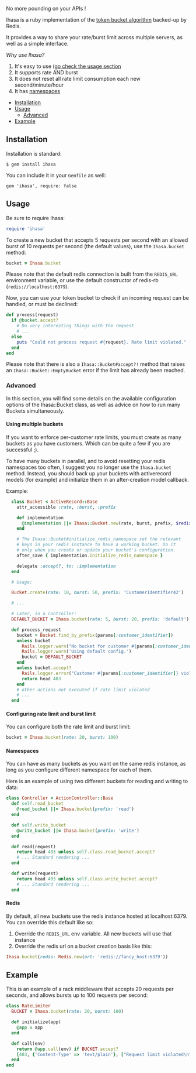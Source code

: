 No more pounding on your APIs !

Ihasa is a ruby implementation of the [token bucket algorithm](https://en.wikipedia.org/wiki/Token_bucket) backed-up by Redis.

It  provides a way to share your rate/burst limit across multiple servers, as well as a simple interface.

*Why use Ihasa?*

1. It's easy to use ([go check the usage section](#usage)
2. It supports rate AND burst
3. It does not reset all rate limit consumption each new second/minute/hour
4. It has [namespaces](#namespaces)


- [Installation](#installation)
- [Usage](#usage)
  - [Advanced](#advanced)
- [Example](#example)

## Installation

Installation is standard:

```
$ gem install ihasa
```

You can include it in your `Gemfile` as well:

```
gem 'ihasa', require: false
```

## Usage

Be sure to require Ihasa:

```ruby
require 'ihasa'
```

To create a new bucket that accepts 5 requests per second with an allowed burst of 10
requests per second (the default values), use the `Ihasa.bucket` method:

```ruby
bucket = Ihasa.bucket
```

Please note that the default redis connection is built from the `REDIS_URL`
environment variable, or use the default constructor of redis-rb
(`redis://localhost:6379`).

Now, you can use your token bucket to check if an incoming request can be handled,
or must be declined:

```ruby
def process(request)
  if @bucket.accept?
    # Do very interesting things with the request
    # ...
  else
    puts "Could not process request #{request}. Rate limit violated."
  end
end
```

Please note that there is also a `Ihasa::Bucket#accept?!` method that raises an
`Ihasa::Bucket::EmptyBucket` error if the limit has already been reached.

### Advanced

In this section, you will find some details on the available configuration options of the Ihasa::Bucket
class, as well as advice on how to run many Buckets simultaneously.

#### Using multiple buckets

If you want to enforce per-customer rate limits, you must create as many buckets as you have customers.
Which can be quite a few if you are successful ;).

To have many buckets in parallel, and to avoid resetting your redis namespaces too often, I suggest you
no longer use the `Ihasa.bucket` method. Instead, you should back up your buckets with activerecord models
(for example) and initialize them in an after-creation model callback.

Example:

```ruby
  class Bucket < ActiveRecord::Base
    attr_accessible :rate, :burst, :prefix

    def implementation
      @implementation ||= Ihasa::Bucket.new(rate, burst, prefix, $redis)
    end

    # The Ihasa::Bucket#initialize_redis_namespace set the relevant
    # keys in your redis instance to have a working bucket. Do it
    # only when you create or update your bucket's configuration.
    after_save { implementation.initialize_redis_namespace }

    delegate :accept?, to: :implementation
  end

  # Usage:

  Bucket.create(rate: 10, burst: 50, prefix: 'CustomerIdentifier42')

  # ...

  # Later, in a controller:
  DEFAULT_BUCKET = Ihasa.bucket(rate: 5, burst: 20, prefix: 'default')

  def process_request
    bucket = Bucket.find_by_prefix(params[:customer_identifier])
    unless bucket
      Rails.logger.warn("No bucket for customer #{params[:customer_identifier]}.")
      Rails.logger.warn('Using default config.')
      bucket = DEFAULT_BUCKET
    end
    unless bucket.accept?
      Rails.logger.error("Customer #{params[:customer_identifier]} violated its rate limit.")
      return head 403
    end
    # other actions not executed if rate limit violated
    # ...
  end
```

#### Configuring rate limit and burst limit

You can configure both the rate limit and burst limit:

```ruby
bucket = Ihasa.bucket(rate: 20, burst: 100)
```

#### Namespaces

You can have as many buckets as you want on the same redis instance, as long as you
configure different namespace for each of them.

Here is an example of using two different buckets for reading and writing to data:

```ruby
class Controller < ActionController::Base
  def self.read_bucket
    @read_bucket ||= Ihasa.bucket(prefix: 'read')
  end

  def self.write_bucket
    @write_bucket ||= Ihasa.bucket(prefix: 'write')
  end

  def read(request)
    return head 403 unless self.class.read_bucket.accept?
    # ... Standard rendering ...
  end

  def write(request)
    return head 403 unless self.class.write_bucket.accept?
    # ... Standard rendering ...
  end
```

#### Redis

By default, all new buckets use the redis instance hosted at localhost:6379. You can
override this default like so:

1. Override the `REDIS_URL` env variable. All new buckets will use that instance
2. Override the redis url on a bucket creation basis like this:

```ruby
Ihasa.bucket(redis: Redis.new(url: 'redis://fancy_host:6379'))
```

## Example

This is an example of a rack middleware that accepts 20 requests per seconds, and
allows bursts up to 100 requests per second:

```ruby
class RateLimiter
  BUCKET = Ihasa.bucket(rate: 20, burst: 100)

  def initialize(app)
    @app = app
  end

  def call(env)
    return @app.call(env) if BUCKET.accept?
    [403, {'Content-Type' => 'text/plain'}, ["Request limit violated\n"]]
  end
end
```
